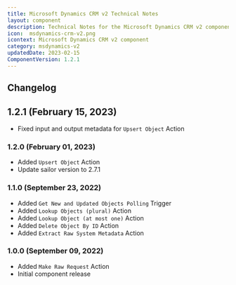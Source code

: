 ```yaml
---
title: Microsoft Dynamics CRM v2 Technical Notes
layout: component
description: Technical Notes for the Microsoft Dynamics CRM v2 component
icon:  msdynamics-crm-v2.png
icontext: Microsoft Dynamics CRM v2 component
category: msdynamics-v2
updatedDate: 2023-02-15
ComponentVersion: 1.2.1
---
```


## Changelog

## 1.2.1 (February 15, 2023)

* Fixed input and output metadata for `Upsert Object` Action

### 1.2.0 (February 01, 2023)

* Added `Upsert Object` Action
* Update sailor version to 2.7.1

### 1.1.0 (September 23, 2022)

* Added `Get New and Updated Objects Polling` Trigger
* Added `Lookup Objects (plural)` Action
* Added `Lookup Object (at most one)` Action
* Added `Delete Object By ID` Action
* Added `Extract Raw System Metadata` Action

### 1.0.0 (September 09, 2022)

* Added `Make Raw Request` Action
* Initial component release
